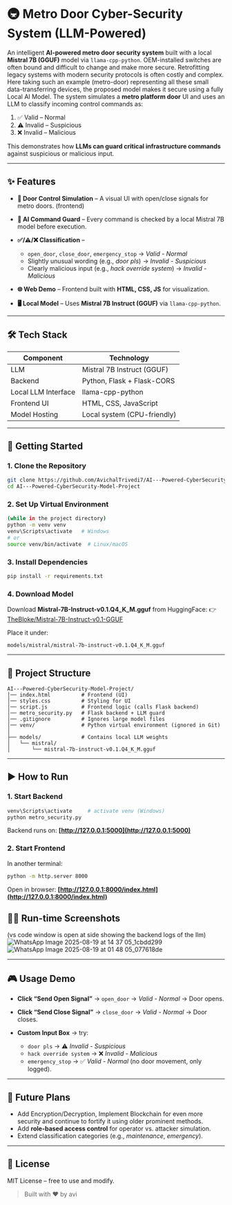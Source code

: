 # 🚇 Metro Door Cyber-Security System (LLM-Powered)

An intelligent **AI-powered metro door security system** built with a local **Mistral 7B (GGUF)** model via `llama-cpp-python`. OEM-installed switches are often bound and difficult to change and make more secure. Retrofitting legacy systems with modern security protocols is often costly and complex. Here taking such an example (metro-door) representing all these small data-transferring devices, the proposed model makes it secure using a fully Local AI Model.
The system simulates a **metro platform door** UI and uses an LLM to classify incoming control commands as:

1. ✅ Valid – Normal
2. ⚠ Invalid – Suspicious
3. ❌ Invalid – Malicious

This demonstrates how **LLMs can guard critical infrastructure commands** against suspicious or malicious input.

---

## ✨ Features

* **🚪 Door Control Simulation** – A visual UI with open/close signals for metro doors. (frontend)
* **🔐 AI Command Guard** – Every command is checked by a local Mistral 7B model before execution.
* **✅/⚠/❌ Classification** –

  * `open_door`, `close_door`, `emergency_stop` → *Valid - Normal*
  * Slightly unusual wording (e.g., *door pls*) → *Invalid - Suspicious*
  * Clearly malicious input (e.g., *hack override system*) → *Invalid - Malicious*
* **🌐 Web Demo** – Frontend built with **HTML, CSS, JS** for visualization.
* **🖥 Local Model** – Uses **Mistral 7B Instruct (GGUF)** via `llama-cpp-python`.

---

## 🛠 Tech Stack

| Component           | Technology                  |
| ------------------- | --------------------------- |
| LLM                 | Mistral 7B Instruct (GGUF)  |
| Backend             | Python, Flask + Flask-CORS  |
| Local LLM Interface | llama-cpp-python            |
| Frontend UI         | HTML, CSS, JavaScript       |
| Model Hosting       | Local system (CPU-friendly) |

---

## 🚀 Getting Started

### 1. Clone the Repository

```bash
git clone https://github.com/AvichalTrivedi7/AI---Powered-CyberSecurity-Model-Project.git
cd AI---Powered-CyberSecurity-Model-Project
```

### 2. Set Up Virtual Environment

```bash
(while in the project directory)
python -m venv venv
venv\Scripts\activate   # Windows
# or
source venv/bin/activate  # Linux/macOS
```

### 3. Install Dependencies

```bash
pip install -r requirements.txt
```

### 4. Download Model

Download **Mistral-7B-Instruct-v0.1.Q4\_K\_M.gguf** from HuggingFace:
👉 [TheBloke/Mistral-7B-Instruct-v0.1-GGUF](https://huggingface.co/TheBloke/Mistral-7B-Instruct-v0.1-GGUF)

Place it under:

```
models/mistral/mistral-7b-instruct-v0.1.Q4_K_M.gguf
```

---

## 📂 Project Structure

```
AI---Powered-CyberSecurity-Model-Project/
│── index.html          # Frontend (UI)
│── styles.css          # Styling for UI
│── script.js           # Frontend logic (calls Flask backend)
│── metro_security.py   # Flask backend + LLM guard
│── .gitignore          # Ignores large model files
│── venv/               # Python virtual environment (ignored in Git)
│
├── models/             # Contains local LLM weights
│   └── mistral/
│       └── mistral-7b-instruct-v0.1.Q4_K_M.gguf
```

---

## ▶️ How to Run

### 1. Start Backend

```bash
venv\Scripts\activate     # activate venv (Windows)
python metro_security.py
```

Backend runs on: **[http://127.0.0.1:5000](http://127.0.0.1:5000)**

### 2. Start Frontend

In another terminal:

```bash
python -m http.server 8000
```

Open in browser: **[http://127.0.0.1:8000/index.html](http://127.0.0.1:8000/index.html)**

## ✍🏻 Run-time Screenshots
(vs code window is open at side showing the backend logs of the llm)
![WhatsApp Image 2025-08-19 at 14 37 05_1cbdd299](https://github.com/user-attachments/assets/fdc08f85-fef7-4678-8444-c231a48e3b77)
![WhatsApp Image 2025-08-19 at 01 48 05_077618de](https://github.com/user-attachments/assets/f061435e-bcb4-4cf8-a3ed-59593184231d)


---

## 🎮 Usage Demo

* **Click “Send Open Signal”** → `open_door` → *Valid - Normal* → Door opens.
* **Click “Send Close Signal”** → `close_door` → *Valid - Normal* → Door closes.
* **Custom Input Box** → try:

  * `door pls` → ⚠ *Invalid - Suspicious*
  * `hack override system` → ❌ *Invalid - Malicious*
  * `emergency_stop` → ✅ *Valid - Normal* (no door movement, only logged).

---

## 📌 Future Plans

* Add Encryption/Decryption, Implement Blockchain for even more security and continue to fortify it using older prominent methods.
* Add **role-based access control** for operator vs. attacker simulation.
* Extend classification categories (e.g., *maintenance*, *emergency*).

---

## 📜 License

MIT License – free to use and modify.

> Built with ❤️ by avi
